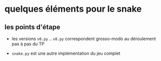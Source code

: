 # quelques éléments pour le snake

## les points d'étape

* les versions `v0.py` .. `v8.py` correspondent grosso-modo au déroulement pas à pas du TP

* `snake.py` est une autre implémentation du jeu complet

